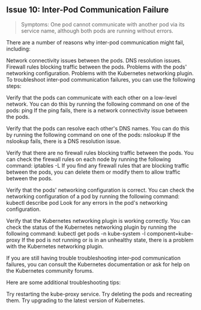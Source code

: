 ## Issue 10: Inter-Pod Communication Failure
> Symptoms: One pod cannot communicate with another pod via its service name, although both pods are running without errors.

There are a number of reasons why inter-pod communication might fail, including:

Network connectivity issues between the pods.
DNS resolution issues.
Firewall rules blocking traffic between the pods.
Problems with the pods' networking configuration.
Problems with the Kubernetes networking plugin.
To troubleshoot inter-pod communication failures, you can use the following steps:

Verify that the pods can communicate with each other on a low-level network. You can do this by running the following command on one of the pods:
ping <IP address of other pod>
If the ping fails, there is a network connectivity issue between the pods.

Verify that the pods can resolve each other's DNS names. You can do this by running the following command on one of the pods:
nslookup <service name of other pod>
If the nslookup fails, there is a DNS resolution issue.

Verify that there are no firewall rules blocking traffic between the pods. You can check the firewall rules on each node by running the following command:
iptables -L
If you find any firewall rules that are blocking traffic between the pods, you can delete them or modify them to allow traffic between the pods.

Verify that the pods' networking configuration is correct. You can check the networking configuration of a pod by running the following command:
kubectl describe pod <pod-name>
Look for any errors in the pod's networking configuration.

Verify that the Kubernetes networking plugin is working correctly. You can check the status of the Kubernetes networking plugin by running the following command:
kubectl get pods -n kube-system -l component=kube-proxy
If the pod is not running or is in an unhealthy state, there is a problem with the Kubernetes networking plugin.

If you are still having trouble troubleshooting inter-pod communication failures, you can consult the Kubernetes documentation or ask for help on the Kubernetes community forums.

Here are some additional troubleshooting tips:

Try restarting the kube-proxy service.
Try deleting the pods and recreating them.
Try upgrading to the latest version of Kubernetes.
